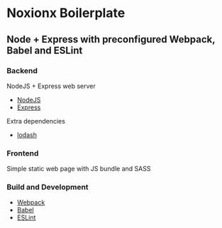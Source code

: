 # Noxionx Boilerplate

## Node + Express with preconfigured Webpack, Babel and ESLint

### Backend
NodeJS + Express web server
 - [NodeJS](https://nodejs.org/)
 - [Express](http://expressjs.com/)

Extra dependencies
 - [lodash](https://lodash.com/)

### Frontend
Simple static web page with JS bundle and SASS

### Build and Development
 - [Webpack](https://webpack.js.org/)
 - [Babel](https://babeljs.io/)
 - [ESLint](https://eslint.org/)
